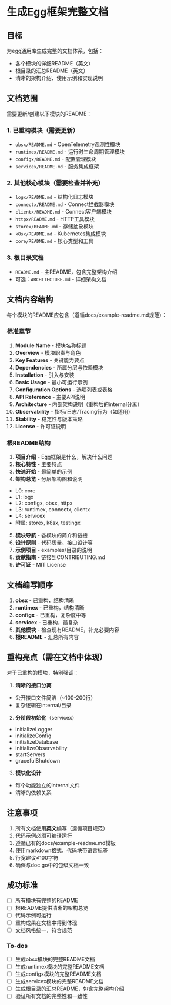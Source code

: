 <!-- 990843a2-b040-46f1-b0da-9626613cc99f 80a8a78b-af92-4a03-b78e-d79bf60b800d -->
# 生成Egg框架完整文档

## 目标

为egg通用库生成完整的文档体系，包括：

- 各个模块的详细README（英文）
- 根目录的汇总README（英文）
- 清晰的架构介绍、使用示例和实现说明

## 文档范围

需要更新/创建以下模块的README：

### 1. 已重构模块（需要更新）

- `obsx/README.md` - OpenTelemetry观测性模块
- `runtimex/README.md` - 运行时生命周期管理模块
- `configx/README.md` - 配置管理模块
- `servicex/README.md` - 服务集成框架

### 2. 其他核心模块（需要检查并补充）

- `logx/README.md` - 结构化日志模块
- `connectx/README.md` - Connect拦截器模块
- `clientx/README.md` - Connect客户端模块
- `httpx/README.md` - HTTP工具模块
- `storex/README.md` - 存储抽象模块
- `k8sx/README.md` - Kubernetes集成模块
- `core/README.md` - 核心类型和工具

### 3. 根目录文档

- `README.md` - 主README，包含完整架构介绍
- 可选：`ARCHITECTURE.md` - 详细架构文档

## 文档内容结构

每个模块的README应包含（遵循docs/example-readme.md规范）：

### 标准章节

1. **Module Name** - 模块名称标题
2. **Overview** - 模块职责与角色
3. **Key Features** - 关键能力要点
4. **Dependencies** - 所属分层与依赖模块
5. **Installation** - 引入与安装
6. **Basic Usage** - 最小可运行示例
7. **Configuration Options** - 选项列表或表格
8. **API Reference** - 主要API说明
9. **Architecture** - 内部架构说明（重构后的internal分离）
10. **Observability** - 指标/日志/Tracing行为（如适用）
11. **Stability** - 稳定性与版本策略
12. **License** - 许可证说明

### 根README结构

1. **项目介绍** - Egg框架是什么，解决什么问题
2. **核心特性** - 主要特点
3. **快速开始** - 最简单的示例
4. **架构总览** - 分层架构图和说明

- L0: core
- L1: logx
- L2: configx, obsx, httpx
- L3: runtimex, connectx, clientx
- L4: servicex
- 附属: storex, k8sx, testingx

5. **模块导航** - 各模块的简介和链接
6. **设计原则** - 代码质量、接口设计等
7. **示例项目** - examples/目录的说明
8. **贡献指南** - 链接到CONTRIBUTING.md
9. **许可证** - MIT License

## 文档编写顺序

1. **obsx** - 已重构，结构清晰
2. **runtimex** - 已重构，结构清晰
3. **configx** - 已重构，复杂度中等
4. **servicex** - 已重构，最复杂
5. **其他模块** - 检查现有README，补充必要内容
6. **根README** - 汇总所有内容

## 重构亮点（需在文档中体现）

对于已重构的模块，特别强调：

1. **清晰的接口分离**

- 公开接口文件简洁（~100-200行）
- 复杂逻辑在internal/目录

2. **分阶段初始化**（servicex）

- initializeLogger
- initializeConfig
- initializeDatabase
- initializeObservability
- startServers
- gracefulShutdown

3. **模块化设计**

- 每个功能独立的internal文件
- 清晰的依赖关系

## 注意事项

1. 所有文档使用**英文**编写（遵循项目规范）
2. 代码示例必须可编译运行
3. 遵循已有的docs/example-readme.md模板
4. 使用markdown格式，代码块带语言标签
5. 行宽建议≤100字符
6. 确保与doc.go中的包级文档一致

## 成功标准

- [ ] 所有模块有完整的README
- [ ] 根README提供清晰的架构总览
- [ ] 代码示例可运行
- [ ] 重构成果在文档中得到体现
- [ ] 文档风格统一，符合规范

### To-dos

- [ ] 生成obsx模块的完整README文档
- [ ] 生成runtimex模块的完整README文档
- [ ] 生成configx模块的完整README文档
- [ ] 生成servicex模块的完整README文档
- [ ] 生成根目录的汇总README，包含完整架构介绍
- [ ] 验证所有文档的完整性和一致性
